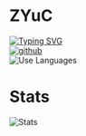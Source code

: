 <h1>
  ZYuC
</h1>

<div>
  <a href="https://git.io/typing-svg"><img src="https://readme-typing-svg.herokuapp.com?font=Inconsolata&pause=1000&color=638889&random=false&width=650&lines=Hello!+I'm+a+junior+at+National+Taipei+University+of+Technology.;I+major+in+Computer+Science+and+Information+Engineering." alt="Typing SVG" /></a>
</div>

<div>
  <a href="https://github.com/ZYuC-2002">
    <img src="https://img.shields.io/badge/github-%23121011.svg?style=for-the-badge&logo=github&logoColor=white" alt="github"/>
  </a>
</div>

<div>
  
</div>

<div>
  <img src="https://github-readme-stats.vercel.app/api/top-langs/?username=ZYuC-2002" alt="Use Languages" />
</div>

<div>
  <h1>
      Stats
  </h1>
  <div>
    <img src="https://github-readme-stats.vercel.app/api?username=ZYuC-2002&rank_icon=github&theme=transparent" alt="Stats" />
  </div>  
</div>

